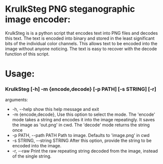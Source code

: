 # KrulkSteg PNG steganographic image encoder:
KrulkSteg is is a python script that encodes text into PNG files and decodes this text.
The text is encoded into binary and stored in the least significant bits of the individual color channels.
This allows text to be encoded into the image without anyone noticing.
The text is easy to recover with the decode function of this script.

# Usage:
### KrulkSteg [-h] -m {encode,decode} [-p PATH] [-s STRING] [-r]

arguments:
-  -h, --help            show this help message and exit
-   -m {encode,decode}, 
                        Use this option to select the mode. The 'encode' mode takes a string and encodes it into the image repeatingly. It saves the
                        image as 'out.png' in cwd. The 'decode' mode returns the string once
-   -p PATH, --path PATH  Path to image. Defaults to 'image.png' in cwd
-   -s STRING, --string STRING
                        After this option, provide the string to be encoded into the image.
-   -r, --raw             Print the raw repeating string decoded from the image, instead of the single string.
